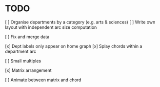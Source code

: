 TODO
====

[ ] Organise departments by a category (e.g. arts & sciences)
[ ] Write own layout with independent arc size computation

[ ] Fix and merge data

[x] Dept labels only appear on home graph
[x] Splay chords within a department arc

[ ] Small multiples

[x] Matrix arrangement

[ ] Animate between matrix and chord
